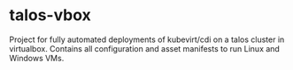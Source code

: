 # talos-vbox
Project for fully automated deployments of kubevirt/cdi on a talos cluster in virtualbox. Contains all configuration and asset manifests to run Linux and Windows VMs.
